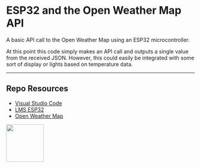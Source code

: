 # ESP32 and the Open Weather Map API

A basic API call to the Open Weather Map using an ESP32 microcontroller.

At this point this code simply makes an API call and outputs a single value from the received JSON. However, this could easily be integrated with some sort of display or lights based on temperature data. 

***

## Repo Resources

* [Visual Studio Code](https://code.visualstudio.com/)
* [LMS ESP32](https://antonsmindstorms.com/product/wifi-python-esp32-board-for-mindstorms/) 
* [Open Weather Map](https://openweathermap.org/api)

<a href="https://codeadam.ca">
<img src="https://codeadam.ca/images/code-block.png" width="100">
</a>
